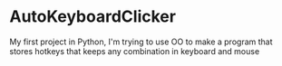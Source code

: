 # AutoKeyboardClicker
My first project in Python, I'm trying to use OO to make a program that stores hotkeys that keeps any combination in keyboard and mouse
